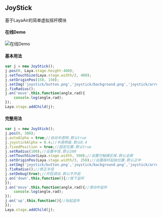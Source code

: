 ## JoyStick

基于LayaAir的简单虚拟摇杆模块

#### 在线Demo

![在线Demo](http://otqdp8v1k.bkt.clouddn.com/laya_demo_joystick_qr.png)

#### 基本用法

```javascript
var j = new JoyStick();
j.pos(0, Laya.stage.height-400);
j.setTouchSize(Laya.stage.width/2, 400);
j.setOriginPos(150, 150);
j.setImg('joystick/button.png','joystick/background.png','joystick/arrow.png');
j.fixRadius();
j.on('move',this,function(angle,rad){
    console.log(angle,rad);
});
Laya.stage.addChild(j);
```



#### 完整用法

```javascript
var j = new JoyStick();
j.pos(0, 300);
j.autoAlpha = true;//自动半透明.默认true
j.joystickAlpha = 0.4;//半透明值.默认0.4
j.fixedPosition = true;//固定位置.默认true
j.setRadius(100);//设置半径.默认100
j.setTouchSize(Laya.stage.width, 500);//设置可触摸区域.默认全屏
j.setOriginPos(Laya.stage.width/3, 250);//设置摇杆起始位置.默认正中
j.setImg('joystick/button.png','joystick/background.png','joystick/arrow.png');//设置图片
j.fixRadius();//修正半径
j.setDebug(true);//开启调试.默认不开启
j.on('down',this,function(){//按下监听
});
j.on('move',this,function(angle,rad){//滑动中监听
    console.log(angle,rad);
});
j.on('up',this,function(){//抬起监听
});
Laya.stage.addChild(j);
```

